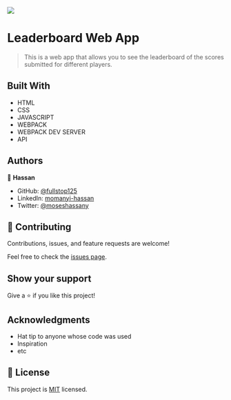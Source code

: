 ![](https://img.shields.io/badge/Microverse-blueviolet)

# Leaderboard Web App

> This is a web app that allows you to see the leaderboard of the scores submitted for different players.

## Built With

- HTML
- CSS
- JAVASCRIPT
- WEBPACK
- WEBPACK DEV SERVER
- API

## Authors

👤 **Hassan**

- GitHub: [@fullstop125](https://github.com/fullstop125)
- LinkedIn: [momanyi-hassan](https://linkedin.com/in/momanyi-hassan-32a489180)
- Twitter: [@moseshassany](https://twitter.com/moseshassany)

## 🤝 Contributing

Contributions, issues, and feature requests are welcome!

Feel free to check the [issues page](https://github.com/fullstop125/Leader-Board/issues).

## Show your support

Give a ⭐️ if you like this project!

## Acknowledgments

- Hat tip to anyone whose code was used
- Inspiration
- etc

## 📝 License

This project is [MIT](./MIT.md) licensed.
